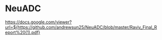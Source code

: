 # NeuADC

https://docs.google.com/viewer?url=${https://github.com/andrewsun25/NeuADC/blob/master/Raviv_Final_Report%20(1).pdf}
